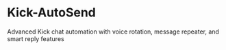 # Kick-AutoSend
Advanced Kick chat automation with voice rotation, message repeater, and smart reply features

